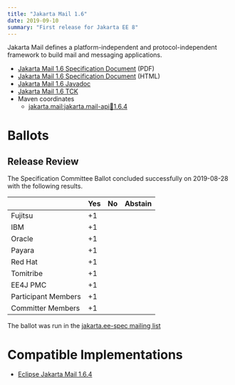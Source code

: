 ```yaml
---
title: "Jakarta Mail 1.6"
date: 2019-09-10
summary: "First release for Jakarta EE 8"
---
```


Jakarta Mail defines a platform-independent and protocol-independent framework to build mail and messaging applications.

* [Jakarta Mail 1.6 Specification Document](./mail-spec-1.6.pdf) (PDF)
* [Jakarta Mail 1.6 Specification Document](./mail-spec-1.6.html) (HTML)
* [Jakarta Mail 1.6 Javadoc](./apidocs)
* [Jakarta Mail 1.6 TCK](https://download.eclipse.org/jakartaee/mail/1.6/eclipse-mail-tck-1.6.0.zip)
* Maven coordinates
  * [jakarta.mail:jakarta.mail-api:jar:1.6.4](https://search.maven.org/artifact/jakarta.mail/jakarta.mail-api/1.6.4/jar)

# Ballots

## Release Review

The Specification Committee Ballot concluded successfully on 2019-08-28 with the following results.

|                       |  Yes    | No      | Abstain  |
|-----------------------|---------|---------|----------|
|Fujitsu                |    +1   |         |          |
|IBM                    |    +1   |         |          |
|Oracle                 |    +1   |         |          |
|Payara                 |    +1   |         |          |
|Red Hat                |    +1   |         |          |
|Tomitribe              |    +1   |         |          |
|EE4J PMC               |    +1   |         |          |
|Participant Members    |    +1   |         |          |
|Committer Members      |    +1   |         |          |

The ballot was run in the [jakarta.ee-spec mailing list](https://www.eclipse.org/lists/jakarta.ee-spec/msg00450.html)

# Compatible Implementations

* [Eclipse Jakarta Mail 1.6.4](https://eclipse-ee4j.github.io/mail/)
